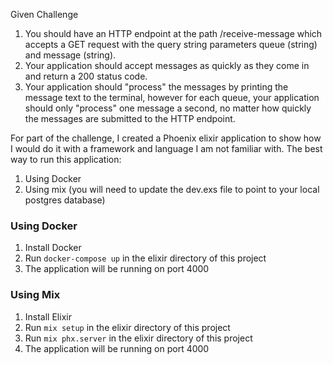 Given Challenge
1. You should have an HTTP endpoint at the path /receive-message which accepts a GET request with the query string parameters queue (string) and message (string).
2. Your application should accept messages as quickly as they come in and return a 200 status code.
3. Your application should "process" the messages by printing the message text to the terminal, however for each queue, your application should only "process" one message a second, no matter how quickly the messages are submitted to the HTTP endpoint.

For part of the challenge, I created a Phoenix elixir application to show how I would do it
with a framework and language I am not familiar with. The best way to run this application:
1. Using Docker
2. Using mix (you will need to update the dev.exs file to point to your local postgres database)

### Using Docker
1. Install Docker
2. Run `docker-compose up` in the elixir directory of this project
3. The application will be running on port 4000

### Using Mix
1. Install Elixir
2. Run `mix setup` in the elixir directory of this project
3. Run `mix phx.server` in the elixir directory of this project
4. The application will be running on port 4000

